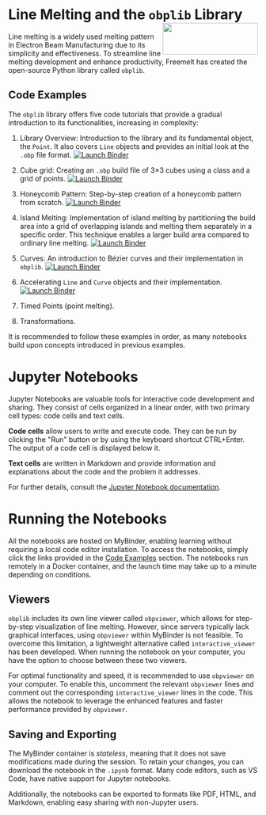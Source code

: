 # Line Melting and the `obplib` Library <img align="right" width="192" height="64" src="https://freemelt.com/app/uploads/freemeltLogo-1.png">

Line melting is a widely used melting pattern in Electron Beam Manufacturing due to its simplicity and effectiveness. To streamline line melting development and enhance productivity, Freemelt has created the open-source Python library called `obplib`.

## Code Examples

The `obplib` library offers five code tutorials that provide a gradual introduction to its functionalities, increasing in complexity:

1. Library Overview: Introduction to the library and its fundamental object, the `Point`. It also covers `Line` objects and provides an initial look at the `.obp` file format. [![Launch Binder](https://mybinder.org/badge_logo.svg)](https://mybinder.org/v2/gh/olofficial/hex-test/main?labpath=introduction.ipynb)

2. Cube grid: Creating an `.obp` build file of 3$`\times`$3 cubes using a class and a grid of points. [![Launch Binder](https://mybinder.org/badge_logo.svg)](https://mybinder.org/v2/gh/olofficial/hex-test/main?labpath=cubes.ipynb)

3. Honeycomb Pattern: Step-by-step creation of a honeycomb pattern from scratch. [![Launch Binder](https://mybinder.org/badge_logo.svg)](https://mybinder.org/v2/gh/olofficial/hex-test/main?labpath=honeycomb.ipynb)

4. Island Melting: Implementation of island melting by partitioning the build area into a grid of overlapping islands and melting them separately in a specific order. This technique enables a larger build area compared to ordinary line melting. [![Launch Binder](https://mybinder.org/badge_logo.svg)](https://mybinder.org/v2/gh/olofficial/hex-test/main?labpath=islands.ipynb)

5. Curves: An introduction to Bézier curves and their implementation in `obplib`. [![Launch Binder](https://mybinder.org/badge_logo.svg)](https://mybinder.org/v2/gh/olofficial/hex-test/main?labpath=curves.ipynb)

6. Accelerating `Line` and `Curve` objects and their implementation. [![Launch Binder](https://mybinder.org/badge_logo.svg)](https://mybinder.org/v2/gh/olofficial/hex-test/main?labpath=acceleration.ipynb)

7. Timed Points (point melting).

8. Transformations. 

It is recommended to follow these examples in order, as many notebooks build upon concepts introduced in previous examples.

# Jupyter Notebooks

Jupyter Notebooks are valuable tools for interactive code development and sharing. They consist of cells organized in a linear order, with two primary cell types: code cells and text cells.

**Code cells** allow users to write and execute code. They can be run by clicking the "Run" button or by using the keyboard shortcut CTRL+Enter. The output of a code cell is displayed below it.

**Text cells** are written in Markdown and provide information and explanations about the code and the problem it addresses.

For further details, consult the [Jupyter Notebook documentation](https://jupyter-notebook.readthedocs.io/).

# Running the Notebooks

All the notebooks are hosted on MyBinder, enabling learning without requiring a local code editor installation. To access the notebooks, simply click the links provided in the [Code Examples](#code-examples) section. The notebooks run remotely in a Docker container, and the launch time may take up to a minute depending on conditions.

## Viewers

`obplib` includes its own line viewer called `obpviewer`, which allows for step-by-step visualization of line melting. However, since servers typically lack graphical interfaces, using `obpviewer` within MyBinder is not feasible. To overcome this limitation, a lightweight alternative called `interactive_viewer` has been developed. When running the notebook on your computer, you have the option to choose between these two viewers.

For optimal functionality and speed, it is recommended to use `obpviewer` on your computer. To enable this, uncomment the relevant `obpviewer` lines and comment out the corresponding `interactive_viewer` lines in the code. This allows the notebook to leverage the enhanced features and faster performance provided by `obpviewer`.

## Saving and Exporting

The MyBinder container is *stateless*, meaning that it does not save modifications made during the session. To retain your changes, you can download the notebook in the `.ipynb` format. Many code editors, such as VS Code, have native support for Jupyter notebooks.

Additionally, the notebooks can be exported to formats like PDF, HTML, and Markdown, enabling easy sharing with non-Jupyter users.
